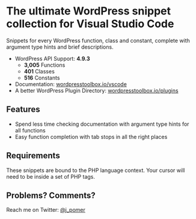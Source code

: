 # The ultimate WordPress snippet collection for Visual Studio Code

Snippets for every WordPress function, class and constant, complete with argument type hints and brief descriptions.

*	WordPress API Support: **4.9.3**
	-	**3,005** Functions
	-	**401** Classes
	-	**516** Constants
*	Documentation: [wordpresstoolbox.io/vscode](https://wordpresstoolbox.io/vscode)
*	A better WordPress Plugin Directory: [wordpresstoolbox.io/plugins](https://wordpresstoolbox.io/plugins)

## Features

*	Spend less time checking documentation with argument type hints for all functions
*	Easy function completion with tab stops in all the right places

## Requirements

These snippets are bound to the PHP language context. Your cursor will need to be inside a set of PHP tags.

## Problems? Comments?

Reach me on Twitter: [@j_pomer](https://twitter.com/j_pomer)